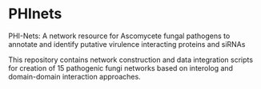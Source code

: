 # PHInets
PHI-Nets: A network resource for Ascomycete fungal pathogens to annotate and identify putative virulence interacting proteins and siRNAs

This repository contains network construction and data integration scripts for creation of 15 pathogenic fungi networks based on interolog and domain-domain interaction approaches.
